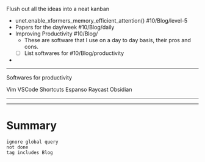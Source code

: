 Flush out all the ideas into a neat kanban

- unet.enable_xformers_memory_efficient_attention() #10/Blog/level-5
- Papers for the day/week #10/Blog/daily 
- Improving Productivity #10/Blog/ 
	- These are software that I use on a day to day basis, their pros and cons.
	- [ ] List softwares for #10/Blog/productivity
- 

---
Softwares for productivity

Vim
VSCode
  Shortcuts
Espanso
Raycast
Obsidian

---


---
# Summary

```tasks
ignore global query
not done
tag includes Blog
```

